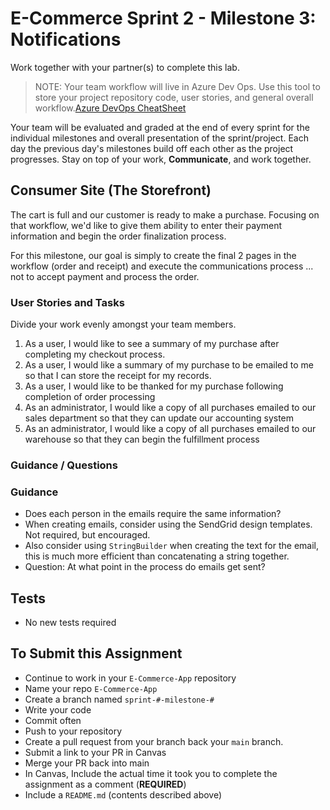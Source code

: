 # E-Commerce Sprint 2 - Milestone 3:  Notifications

Work together with your partner(s) to complete this lab.

> NOTE: Your team workflow will live in Azure Dev Ops. Use this tool to store your project repository code, user stories, and general overall workflow.[Azure DevOps CheatSheet](https://codefellows.github.io/code-401-dotnet-guide/curriculum/projects/ecommerce/azure-devops-cheatsheet)

Your team will be evaluated and graded at the end of every sprint for the individual milestones and overall presentation of the sprint/project. Each day the previous day's milestones build off each other as the project progresses. Stay on top of your work, **Communicate**, and work together.

## Consumer Site (The Storefront)

The cart is full and our customer is ready to make a purchase. Focusing on that workflow, we'd like to give them ability to enter their payment information and begin the order finalization process.

For this milestone, our goal is simply to create the final 2 pages in the workflow (order and receipt) and execute the communications process ... not to accept payment and process the order.

### User Stories and Tasks

Divide your work evenly amongst your team members.

1. As a user,  I would like to see a summary of my purchase after completing my checkout process.
1. As a user, I would like a summary of my purchase to be emailed to me so that I can store the receipt for my records.
1. As a user, I would like to be thanked for my purchase following completion of order processing
1. As an administrator, I would like a copy of all purchases emailed to our sales department so that they can update our accounting system
1. As an administrator, I would like a copy of all purchases emailed to our warehouse so that they can begin the fulfillment process

### Guidance / Questions

### Guidance

- Does each person in the emails require the same information?
- When creating emails, consider using the SendGrid design templates. Not required, but encouraged.
- Also consider using `StringBuilder` when creating the text for the email, this is much more efficient than concatenating a string together.
- Question: At what point in the process do emails get sent?

## Tests

- No new tests required

## To Submit this Assignment

- Continue to work in your `E-Commerce-App` repository
- Name your repo `E-Commerce-App`
- Create a branch named `sprint-#-milestone-#`
- Write your code
- Commit often
- Push to your repository
- Create a pull request from your branch back your `main` branch.
- Submit a link to your PR in Canvas
- Merge your PR back into main
- In Canvas, Include the actual time it took you to complete the assignment as a comment (**REQUIRED**)
- Include a `README.md` (contents described above)
